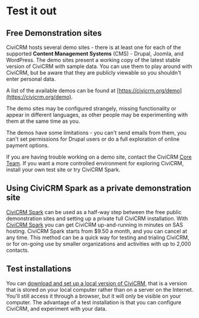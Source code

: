 # Test it out

## Free Demonstration sites

CiviCRM hosts several demo sites - there is at least one for each of the
supported **Content Management Systems** (CMS) - Drupal, Joomla, and
WordPress. The demo sites present a working copy of the latest stable
version of CiviCRM with sample data. You can use them to play around
with CiviCRM, but be aware that they are publicly viewable so you
shouldn't enter personal data.

A list of the available demos can be found at
[https://civicrm.org/demo](https://civicrm.org/demo).

The demo sites may be configured strangely, missing functionality or
appear in different languages, as other people may be experimenting with
them at the same time as you.

The demos have some limitations - you can't send emails from them, you
can't set permissions for Drupal users or do a full exploration of
online payment options.

If you are having trouble working on a demo site, contact the CiviCRM
[Core Team](https://civicrm.org/teams/core-team). If you want a more controlled
environment for exploring CiviCRM, install your own test site or try CiviCRM Spark.

## Using CiviCRM Spark as a private demonstration site

[CiviCRM Spark](https://civicrm.org/spark) can be used as a half-way step between 
the free public demonstration sites and setting up a private full CiviCRM installation. 
With [CiviCRM Spark](https://civicrm.org/spark) you can get CiviCRM up-and-running in 
minutes on SAS hosting. CiviCRM Spark starts from $9.50 a month, and you can cancel at 
any time. This method can be a quick way for testing and trialing CiviCRM, or for on-going
use by smaller organizations and activities with up to 2,000 contacts.

## Test installations

You can [download and set up a local version of CiviCRM](https://civicrm.org/download), that is a
version that is stored on your local computer rather than on a server on
the Internet. You'll still access it through a browser, but it will only
be visible on your computer. The advantage of a test installation is
that you can configure CiviCRM, and experiment with your data.
